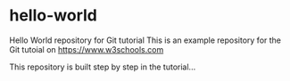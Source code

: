 # hello-world
Hello World repository for Git tutorial
This is an example repository for the Git tutoial on https://www.w3schools.com

This repository is built step by step in the tutorial...

